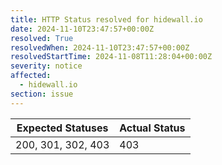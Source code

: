```yaml
---
title: HTTP Status resolved for hidewall.io
date: 2024-11-10T23:47:57+00:00Z
resolved: True
resolvedWhen: 2024-11-10T23:47:57+00:00Z
resolvedStartTime: 2024-11-08T11:28:04+00:00Z
severity: notice
affected:
  - hidewall.io
section: issue
---
```


| Expected Statuses | Actual Status  |
|-------------------|----------------|
| 200, 301, 302, 403 | 403 |
